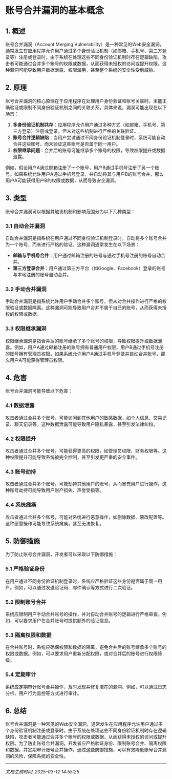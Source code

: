 # 账号合并漏洞的基本概念

## 1. 概述

账号合并漏洞（Account Merging Vulnerability）是一种常见的Web安全漏洞，通常发生在应用程序允许用户通过多个身份验证机制（如邮箱、手机号、第三方登录等）注册或登录时。由于系统在处理这些不同身份验证机制时存在逻辑缺陷，攻击者可能通过合并多个账号的权限或数据，从而获得未授权的访问或提升权限。这种漏洞可能导致用户数据泄露、权限滥用，甚至整个系统的安全性受到威胁。

## 2. 原理

账号合并漏洞的核心原理在于应用程序在处理用户身份验证和账号关联时，未能正确验证或限制不同身份验证机制之间的关联关系。具体来说，漏洞可能出现在以下场景：

1. **多身份验证机制共存**：应用程序允许用户通过多种方式（如邮箱、手机号、第三方登录）注册或登录，但未对这些机制进行严格的关联验证。
2. **账号合并逻辑缺陷**：当用户尝试通过不同身份验证机制登录时，系统可能自动合并这些账号，而未验证这些账号是否属于同一用户。
3. **权限继承问题**：合并后的账号可能继承多个账号的权限，导致权限提升或数据泄露。

例如，假设用户A通过邮箱注册了一个账号，用户B通过手机号注册了另一个账号。如果系统允许用户A通过手机号登录，并自动将其与用户B的账号合并，那么用户A可能获得用户B的权限或数据，从而导致安全漏洞。

## 3. 类型

账号合并漏洞可以根据其触发机制和影响范围分为以下几种类型：

### 3.1 自动合并漏洞

自动合并漏洞是指系统在用户通过不同身份验证机制登录时，自动将多个账号合并为一个账号，而未进行严格的验证。这种漏洞通常发生在以下场景：

- **邮箱与手机号合并**：用户通过邮箱注册的账号与通过手机号注册的账号自动合并。
- **第三方登录合并**：用户通过第三方平台（如Google、Facebook）登录的账号与本地注册的账号自动合并。

### 3.2 手动合并漏洞

手动合并漏洞是指系统允许用户手动合并多个账号，但未对合并操作进行严格的权限验证或数据隔离。这种漏洞可能导致用户合并不属于自己的账号，从而获得未授权的权限或数据。

### 3.3 权限继承漏洞

权限继承漏洞是指合并后的账号继承了多个账号的权限，导致权限提升或数据泄露。例如，用户A通过邮箱注册的账号拥有普通用户权限，用户B通过手机号注册的账号拥有管理员权限。如果系统允许用户A通过手机号登录并自动合并账号，那么用户A可能获得管理员权限。

## 4. 危害

账号合并漏洞可能导致以下危害：

### 4.1 数据泄露

攻击者通过合并多个账号，可能访问到其他用户的敏感数据，如个人信息、交易记录、聊天记录等。这种数据泄露可能导致用户隐私暴露，甚至引发法律纠纷。

### 4.2 权限提升

攻击者通过合并多个账号，可能获得更高的权限，如管理员权限、财务权限等。这种权限提升可能导致系统被完全控制，甚至引发更严重的安全事件。

### 4.3 账号劫持

攻击者通过合并多个账号，可能劫持其他用户的账号，从而冒充用户进行操作。这种账号劫持可能导致用户财产损失、声誉受损等。

### 4.4 系统瘫痪

攻击者通过合并多个账号，可能对系统进行恶意操作，如删除数据、篡改配置等。这种恶意操作可能导致系统瘫痪，甚至无法恢复。

## 5. 防御措施

为了防止账号合并漏洞，开发者可以采取以下防御措施：

### 5.1 严格验证身份

在用户通过不同身份验证机制登录时，系统应严格验证这些身份是否属于同一用户。例如，可以通过发送验证码、邮件确认等方式进行二次验证。

### 5.2 限制账号合并

系统应限制用户手动合并账号的操作，并对自动合并账号的逻辑进行严格审查。例如，可以要求用户在合并账号时提供额外的验证信息。

### 5.3 隔离权限和数据

在合并账号时，系统应确保权限和数据的隔离，避免合并后的账号继承多个账号的权限或数据。例如，可以要求用户重新分配权限，或对合并后的账号进行权限降级。

### 5.4 定期审计

系统应定期审计账号合并操作，及时发现并修复潜在的漏洞。例如，可以通过日志分析、用户行为监控等方式进行审计。

## 6. 总结

账号合并漏洞是一种常见的Web安全漏洞，通常发生在应用程序允许用户通过多个身份验证机制注册或登录时。由于系统在处理这些不同身份验证机制时存在逻辑缺陷，攻击者可能通过合并多个账号的权限或数据，从而获得未授权的访问或提升权限。为了防止账号合并漏洞，开发者应严格验证身份、限制账号合并、隔离权限和数据，并定期审计账号合并操作。通过这些防御措施，可以有效降低账号合并漏洞的风险，保障系统的安全性。

---

*文档生成时间: 2025-03-12 14:55:25*
